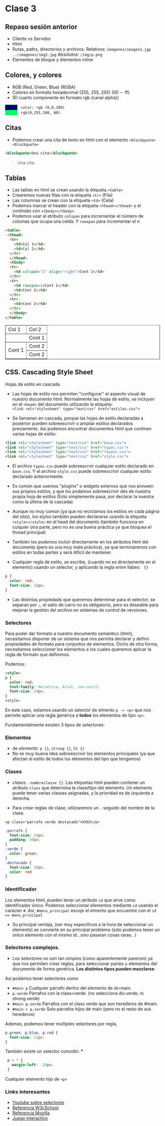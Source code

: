 
# Clase 3

## Repaso sesión anterior

- Cliente vs Servidor
- Html
- Rutas, paths, directorios y archivos.
  Relativos: `imagenes/imagen1.jgp` `../imagenes/img2.jpg` Absolutos: `/img/p.png`
- Elementos de bloque y elementos inline

## Colores, y colores

- RGB (Red, Green, Blue) (RGBA)
- Colores en formato hexadecimal (255, 255, 255) (00 -- ff)
- (El cuarto componente en formato rgb (canal alpha))

<span style="color: rgb(0,0,100)">████</span> ` color: rgb (0,0,100)`
<br /><span style="color: rgb(0,255,100)">████</span> ` rgb(0,255,100, 80)`


## Citas

- Podemos crear una cita de texto en html con el elemento
`<blockquote><blockquote>`

```html
<blockquote>Una cita</blockquote>
```
<blockquote>Una cita</blockquote>


## Tablas


- Las tablas en html se crean usando la etiqueta `<table>`
- Crearemos nuevas filas con la etiqueta `<tr>` (Fila)
- Las columnas se crean con la etiqueta `<td>` (Cela)
- Podemos marcar el header con la etiqueta `<thead></thead>` y el
continido con `<tbody></tbody>`
- Podemos usar el atributo `colspan` para incrementar el número de
columas que ocupa una celda. Y `rowspan` para incrementar el n

```html
<table>
 <thead>
  <tr>
    <td>Col 1</td>
    <td>Col 2</td>
  </tr>
  </thead>
  <tbody>
  <tr>
    <td colspan="2" align="right">Cont 1</td>
  </tr>
  <tr>
    <td rowspan=2>Cont 1</td>
    <td>Cont 2</td>
  </tr>
  <tr>
    <td>Cont 2</td>
  </tr>
  </tbody>
</table>
```

<table border="1">
 <thead>
  <tr>
    <td>Col 1</td>
    <td>Col 2</td>
  </tr>
  </thead>
  <tbody>
  <tr>
    <td colspan="2" align="right">Cont 1</td>
  </tr>
  <tr>
    <td rowspan=2>Cont 1</td>
    <td>Cont 2</td>
  </tr>
  <tr>
    <td>Cont 2</td>
  </tr>
  </tbody>
</table>



## CSS. Cascading Style Sheet

Hojas de estilo en cascada.

- Las hojas de estilo nos permiten "configurar" el aspecto visual de nuestro documento html. Normalmente las hojas de estilo, se incluyen en el `<head>` del documento utilizando la etiqueta: <br/>
`<link rel="stylesheet" type="text/css" href="estilos.css">`

- Se llamanan en cascada, porque las hojas de estilo declaradas a posterior pueden sobreescrivir o ampliar estilos declarados previamente. Así podemos encontrar documentos html que continen varias hojas de estilo:

```html
<link rel="stylesheet" type="text/css" href="base.css">
<link rel="stylesheet" type="text/css" href="typos.css">
<link rel="stylesheet" type="text/css" href="layout.css">
<link rel="stylesheet" type="text/css" href="style.css">
```

- El archivo `typos.css` puede sobreescrvir cualquier estilo declarado en `base.css`. Y el archivo `style.css` puede sobreescrivir cualquier estilo declarado anteriormente.

- Es común que usemos "plugins" o widgets externos que nos proveen sus propios estilos, y que los podamos sobreescrivir des de nuestra propia hoja de estilos (Esto simplemente pasa, por declarar la nuestra como
la última de la cascada)

- Aunque no muy común (ya que no reciclamos los estilos en cada página del sitio), los stylos también pueden declararse usando la etiqueta
`<style></style>` en el head del documento (también funciona en culquier otra parte, pero no es una buena práctica ya que bloquea el thread principal)

- También los podemos incluir directamente en los atributos html del documento (pero es una muy mala práctica), ya que terminaremos con estilos en todas partes y será difícil de mantener.

- Cualquier regla de estilo, se escribe, (cuando no es directamente en el elemento) usando un selector, y aplicando la regla entre llabes: ` {}`

```css
p {
  color: red;
  font-size: 18px;
}
```
- Las distintas propiedads que queremos determinar para el selector, se separan por `;`, el salto de carro no es obligatorio, pero es deseable para mejorar la gestión del archivo en sistemas de control de versiones.


### Selectores

Para poder dar formato a nuestro documento semántico (html), necesitamos disponer de un sistema que nos permita declarar y definir propiedades de formato para conjuntos de elementos. Dicho de otra forma, necesitamos _seleccionar_ los elementos a los cuales queremos aplicar la regla de formato que definimos.

Podemos:

```html
<style>
p {
  color: red;
  font-family: Helvetica, Arial, san-serif;
  font-size: 24px;
}
<style>
````

En este caso, estamos usando un selector de elmento `p -> <p>` que nos permite aplicar una regla genérica a **todos** los elementos de tipo `<p>`.

Fundamentalmente existen 3 tipos de selectores:


### Elementos

- de *elemento*: `p {}`, `strong {}`, `h1 {}`
- No es muy buena idea sobreescrivir los elementos principales (ya que afectan al estilo de todos los elementos del tipo que tengamos)

### Clases

- *clases*. `.nombreclasse {}`. Las etiquetas html pueden contener un atributo `class` que determina la clase/tipo del elemento. Un elemento puede tener varias classes asignadas, y la prioridad es de izquierda a derecha.

- Para crear reglas de clase, utilizaremos un `.` seguido del nombre de la clase.

```
<p class="parrafo verde destacado">XXXX</p>
```

```css
.parrafo {
  font-size: 24px;
  padding: 30px;
}
.verde {
  color: green;
}
.destacado {
  font-size: 30px;
  color: red
}
```

### Identificador

Los elementos html, pueden tener un atributo `id` que sirve como identificador único. Podemos seleccionar elementos mediante `id` usando el carácter `#`. Así, `#menu_principal` escoje el elmento que encuentre con el `id == menu_principal`

- Su principal ventaja, (ser muy especificos a la hora de seleccionar un elemento) se convierte en su principal problema (solo podemos tener un único elemento con el mismo id...sino pasaran cosas raras.. )


### Selectores complejos.

- Los selectores no son tan simples (como aparentemente parecen) ya que nos permiten crear reglas, para seleccionar partes u elementos del documento de forma genérica. **Los distintos tipos pueden mezclarse**.

Así podemos tener selectores como

- ` #main p `  Cualquier párrafo dentro del elemento de id=main.
- `p.verde`  Párrafos con la class=verde. (no selecciona div.verde, ni strong.verde)
- `#main p.verde` Párrafos con el class verde que son herederos de #main.
- `#main > p.verde` Solo párrafos hijos de main (pero no el resto de sus herederos)

Ademas, podemos tener multiples selectores por regla,

```css
p.green, p.blue, p.red {
  font-size: 12px;
}
```

También existe un selector comodín: <strong>*</strong>

```css
 p > * {
   margin-left: -20px;
 }
```

Cualquier elemento hijo de `<p>`


### Links interesantes

- [Youtube sobre selectores](https://youtu.be/1h5StQJ8hww)
- [Referencia W3cSchool](https://www.w3schools.com/csSref/css_selectors.asp)
- [Referencia Mozilla](https://www.w3schools.com/csSref/css_selectors.asp)
- [Juego interactivo](https://flukeout.github.io)


